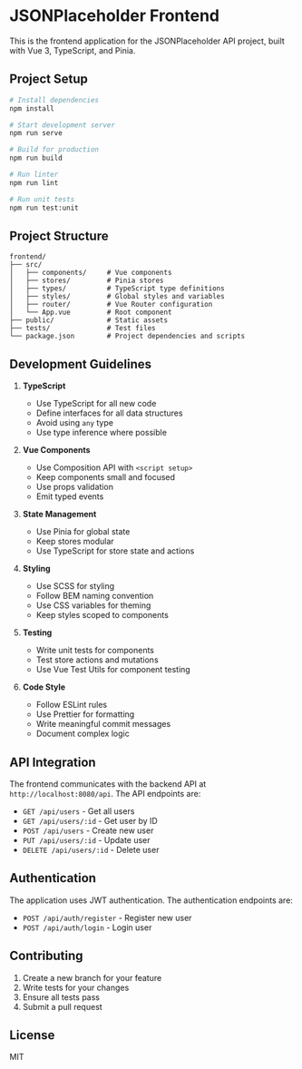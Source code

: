 # JSONPlaceholder Frontend

This is the frontend application for the JSONPlaceholder API project, built with Vue 3, TypeScript, and Pinia.

## Project Setup

```bash
# Install dependencies
npm install

# Start development server
npm run serve

# Build for production
npm run build

# Run linter
npm run lint

# Run unit tests
npm run test:unit
```

## Project Structure

```
frontend/
├── src/
│   ├── components/     # Vue components
│   ├── stores/         # Pinia stores
│   ├── types/          # TypeScript type definitions
│   ├── styles/         # Global styles and variables
│   ├── router/         # Vue Router configuration
│   └── App.vue         # Root component
├── public/             # Static assets
├── tests/              # Test files
└── package.json        # Project dependencies and scripts
```

## Development Guidelines

1. **TypeScript**
   - Use TypeScript for all new code
   - Define interfaces for all data structures
   - Avoid using `any` type
   - Use type inference where possible

2. **Vue Components**
   - Use Composition API with `<script setup>`
   - Keep components small and focused
   - Use props validation
   - Emit typed events

3. **State Management**
   - Use Pinia for global state
   - Keep stores modular
   - Use TypeScript for store state and actions

4. **Styling**
   - Use SCSS for styling
   - Follow BEM naming convention
   - Use CSS variables for theming
   - Keep styles scoped to components

5. **Testing**
   - Write unit tests for components
   - Test store actions and mutations
   - Use Vue Test Utils for component testing

6. **Code Style**
   - Follow ESLint rules
   - Use Prettier for formatting
   - Write meaningful commit messages
   - Document complex logic

## API Integration

The frontend communicates with the backend API at `http://localhost:8080/api`. The API endpoints are:

- `GET /api/users` - Get all users
- `GET /api/users/:id` - Get user by ID
- `POST /api/users` - Create new user
- `PUT /api/users/:id` - Update user
- `DELETE /api/users/:id` - Delete user

## Authentication

The application uses JWT authentication. The authentication endpoints are:

- `POST /api/auth/register` - Register new user
- `POST /api/auth/login` - Login user

## Contributing

1. Create a new branch for your feature
2. Write tests for your changes
3. Ensure all tests pass
4. Submit a pull request

## License

MIT 
